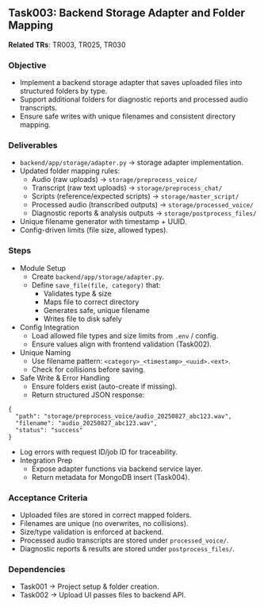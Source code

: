 ## Task003: Backend Storage Adapter and Folder Mapping

**Related TRs**: TR003, TR025, TR030

### Objective
- Implement a backend storage adapter that saves uploaded files into structured folders by type.
- Support additional folders for diagnostic reports and processed audio transcripts.
- Ensure safe writes with unique filenames and consistent directory mapping.

### Deliverables
- `backend/app/storage/adapter.py` → storage adapter implementation.
- Updated folder mapping rules:
  - Audio (raw uploads) → `storage/preprocess_voice/`
  - Transcript (raw text uploads) → `storage/preprocess_chat/`
  - Scripts (reference/expected scripts) → `storage/master_script/`
  - Processed audio (transcribed outputs) → `storage/processed_voice/`
  - Diagnostic reports & analysis outputs → `storage/postprocess_files/`
- Unique filename generator with timestamp + UUID.
- Config-driven limits (file size, allowed types).

### Steps
- Module Setup
  - Create `backend/app/storage/adapter.py`.
  - Define `save_file(file, category)` that:
    - Validates type & size
    - Maps file to correct directory
    - Generates safe, unique filename
    - Writes file to disk safely
- Config Integration
  - Load allowed file types and size limits from `.env` / config.
  - Ensure values align with frontend validation (Task002).
- Unique Naming
  - Use filename pattern: `<category>_<timestamp>_<uuid>.<ext>`.
  - Check for collisions before saving.
- Safe Write & Error Handling
  - Ensure folders exist (auto-create if missing).
  - Return structured JSON response:
```
{
  "path": "storage/preprocess_voice/audio_20250827_abc123.wav",
  "filename": "audio_20250827_abc123.wav",
  "status": "success"
}
```
  - Log errors with request ID/job ID for traceability.
- Integration Prep
  - Expose adapter functions via backend service layer.
  - Return metadata for MongoDB insert (Task004).

### Acceptance Criteria
- Uploaded files are stored in correct mapped folders.
- Filenames are unique (no overwrites, no collisions).
- Size/type validation is enforced at backend.
- Processed audio transcripts are stored under `processed_voice/`.
- Diagnostic reports & results are stored under `postprocess_files/`.

### Dependencies
- Task001 → Project setup & folder creation.
- Task002 → Upload UI passes files to backend API.